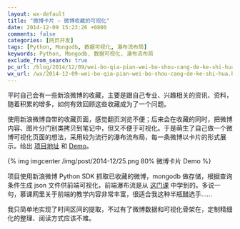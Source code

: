 ```yaml
---
layout: wx-default
title: "微博卡片 — 微博收藏的可视化"
date: 2014-12-09 15:23:26 +0800
comments: false
categories: [网页开发]
tags: [Python, Mongodb, 数据可视化, 瀑布流布局]
keywords: Python, Mongodb, 数据可视化, 瀑布流布局
exclude_from_search: true
pc_url: /blog/2014/12/09/wei-bo-qia-pian-wei-bo-shou-cang-de-ke-shi-hua/
wx_url: /wx/2014-12-09-wei-bo-qia-pian-wei-bo-shou-cang-de-ke-shi-hua.html
---
```


<!-- excerpt start -->

平时自己会有一些新浪微博的收藏，主要是跟自己专业、兴趣相关的资讯、资料，随着积累的增多，如何有效回顾这些收藏成为了一个问题。

使用新浪微博自带的收藏页面，感觉翻页浏览不便；后来会在收藏的同时，把微博内容、图片分门别类拷贝到笔记中，但又不便于可视化。于是萌生了自己做一个微博可视化页面的想法，采用较为流行的瀑布流布局，每一条微博以卡片的形式展示。给出 [项目地址](https://github.com/frank19900731/weibocard)  和 [Demo](http://frank19900731.github.io/weibocard-demo/)。

{% img imgcenter /img/post/2014-12/25.png 80% 微博卡片 Demo %}

项目使用新浪微博 Python SDK 抓取已收藏的微博，mongodb 做存储，根据查询条件生成 json 文件供前端可视化，前端瀑布流是从 [这门课](http://www.imooc.com/learn/101) 中学到的。多说一句，慕课网里关于前端的教学内容非常丰富，很适合我这种半瓶醋选手……

我只简单地实现了时间区间的提取，不过有了微博数据和可视化骨架在，定制精细化的整理、阅读方式应该不难。

<!-- excerpt end -->